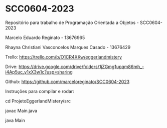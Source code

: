 # SCC0604-2023
Repositório para trabalho de Programação Orientada a Objetos - SCC0604-2023

Marcelo Eduardo Reginato - 13676965

Rhayna Christiani Vasconcelos Marques Casado - 13676429

Trello: https://trello.com/b/O1CR4XKw/eggerlandmistery 

Drive: https://drive.google.com/drive/folders/1jZGmg1upqm86mh_-i4Ap5uc_y1xX3w1c?usp=sharing 

Github: https://github.com/marceloreginato/SCC0604-2023

Instruções para compilar e rodar:

cd ProjetoEggerlandMistery/src

javac Main.java

java Main
